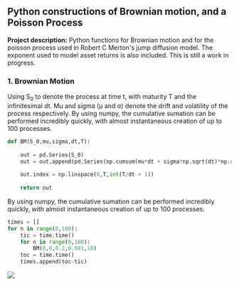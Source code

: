## Python constructions of Brownian motion, and a Poisson Process

**Project description:** Python functions for Brownian motion and for the poisson process used in Robert C Merton's jump diffusion model. The exponent used to model asset returns is also included. This is still a work in progress.

### 1. Brownian Motion

Using S<sub>0</sub> to denote the process at time t, with maturity T and the infinitesimal dt. Mu and sigma (&mu; and &sigma;) denote the drift and volatility of the process respectively. By using numpy, the cumulative sumation can be performed incredibly quickly, with almost instantaneous creation of up to 100 processes. 

```python
def BM(S_0,mu,sigma,dt,T):
    
    out = pd.Series(S_0)
    out = out.append(pd.Series(np.cumsum(mu*dt + sigma*np.sqrt(dt)*np.random.normal(0,1,int(T/dt)))),ignore_index=True)
    
    out.index = np.linspace(0,T,int(T/dt + 1))
    
    return out
```
By using numpy, the cumulative sumation can be performed incredibly quickly, with almost instantaneous creation of up to 100 processes.


```python
times = []
for n in range(0,100): 
    tic = time.time()
    for n in range(0,100):
        BM(0,0,0.2,0.001,10)
    toc = time.time()
    times.append(toc-tic)
```
<img src ="images/hundred_brownian_motions_histo.jpeg?raw=true">


